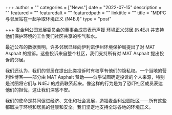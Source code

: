 +++
author = ""
categories = ["News"]
date = "2022-07-15"
description = ""
featured = ""
featuredalt = ""
featuredpath = ""
linktitle = ""
title = "MDPC 与邻居站在一起争取环境正义 (N4EJ)"
type = "post"

+++
麦金利公园发展委员会的董事会成员表示声援
<a href="https://medium.com/@N4EJchicago/how-widespread-are-complaints-about-mat-asphalt-18d77526e05c">环境正义邻居 (N4EJ)</a> 并支持他们保护环境的工作我们社区共享的空气和水。

最近公布的数据表明，许多邻居已经向伊利诺伊州环境保护局提出了对 MAT Asphalt 的投诉。这些投诉来自整个社区，我们支持所有对 MAT Asphalt 提出投诉的邻居。

我们还认为，我们的邻居在提出此类投诉时有权享有他们的隐私权。一个当地的营利性博客——部分由 MAT Asphalt 赞助——似乎试图确定投诉的个人来源，特别是试图将它们与 N4EJ 的成员联系起来。像这样的行为是为了恐吓社区成员表达他们的担忧，这让我们深感不安。

我们的使命是共同促进经济、文化和社会发展，造福麦金利公园社区——所有这些都取决于环境和居民的健康和安全。我们坚定地支持全球各地的环境正义。
